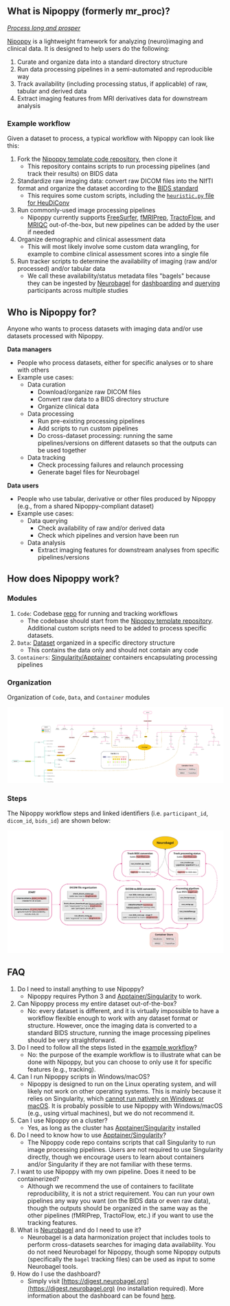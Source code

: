 ## What is Nipoppy (formerly mr_proc)? 

[*Process long and prosper*](https://en.wikipedia.org/wiki/Vulcan_salute)

[Nipoppy](https://github.com/neurodatascience/nipoppy) is a lightweight framework for analyzing (neuro)imaging and clinical data. It is designed to help users do the following:

1. Curate and organize data into a standard directory structure
2. Run data processing pipelines in a semi-automated and reproducible way
3. Track availability (including processing status, if applicable) of raw, tabular and derived data
4. Extract imaging features from MRI derivatives data for downstream analysis

### Example workflow

Given a dataset to process, a typical workflow with Nipoppy can look like this:

1. Fork the [Nipoppy template code repository](https://github.com/neurodatascience/nipoppy), then clone it
    * This repository contains scripts to run processing pipelines (and track their results) on BIDS data
2. Standardize raw imaging data: convert raw DICOM files into the NIfTI format and organize the dataset according to the [BIDS standard](https://bids-specification.readthedocs.io/en/stable/)
    * This requires some custom scripts, including the [`heuristic.py` file for HeuDiConv](https://heudiconv.readthedocs.io/en/latest/heuristics.html)
3. Run commonly-used image processing pipelines
    * Nipoppy currently supports [FreeSurfer](https://surfer.nmr.mgh.harvard.edu/), [fMRIPrep](https://fmriprep.org/en/stable/), [TractoFlow](https://tractoflow-documentation.readthedocs.io/en/latest/), and [MRIQC](https://mriqc.readthedocs.io/en/stable/) out-of-the-box, but new pipelines can be added by the user if needed
4. Organize demographic and clinical assessment data
    * This will most likely involve some custom data wrangling, for example to combine clinical assessment scores into a single file
5. Run tracker scripts to determine the availability of imaging (raw and/or processed) and/or tabular data
    * We call these availability/status metadata files "bagels" because they can be ingested by [Neurobagel](https://www.neurobagel.org/) for [dashboarding](https://digest.neurobagel.org/) and [querying](https://query.neurobagel.org/) participants across multiple studies

## Who is Nipoppy for?

Anyone who wants to process datasets with imaging data and/or use datasets processed with Nipoppy.

**Data managers**

* People who process datasets, either for specific analyses or to share with others
* Example use cases:
    * Data curation
        * Download/organize raw DICOM files
        * Convert raw data to a BIDS directory structure
        * Organize clinical data
    * Data processing
        * Run pre-existing processing pipelines
        * Add scripts to run custom pipelines
        * Do cross-dataset processing: running the same pipelines/versions on different datasets so that the outputs can be used together
    * Data tracking
        * Check processing failures and relaunch processing
        * Generate bagel files for Neurobagel

**Data users**

* People who use tabular, derivative or other files produced by Nipoppy (e.g., from a shared Nipoppy-compliant dataset)
* Example use cases:
    * Data querying
        * Check availability of raw and/or derived data
        * Check which pipelines and version have been run
    * Data analysis
        * Extract imaging features for downstream analyses from specific pipelines/versions

## How does Nipoppy work?

### Modules

1. `Code`: Codebase [repo](code_org.md) for running and tracking workflows
    * The codebase should start from the [Nipoppy template repository](https://github.com/neurodatascience/nipoppy). Additional custom scripts need to be added to process specific datasets.
2. `Data`: [Dataset](data_org.md) organized in a specific directory structure
    * This contains the data only and should not contain any code
3. `Containers`: [Singularity/Apptainer](https://apptainer.org/) containers encapsulating processing pipelines

### Organization
Organization of `Code`, `Data`, and `Container` modules

![nipoppy_org](../imgs/nipoppy_org.jpg)

### Steps
The Nipoppy workflow steps and linked identifiers (i.e. `participant_id`, `dicom_id`, `bids_id`) are shown below:

![steps](../imgs/steps.jpg)

## FAQ

1. Do I need to install anything to use Nipoppy?
    * Nipoppy requires Python 3 and [Apptainer/Singularity](https://apptainer.org/) to work.
2. Can Nipoppy process my entire dataset out-of-the-box?
    * No: every dataset is different, and it is virtually impossible to have a workflow flexible enough to work with any dataset format or structure. However, once the imaging data is converted to a standard BIDS structure, running the image processing pipelines should be very straightforward.
3. Do I need to follow all the steps listed in the [example workflow](#example-workflow)?
    * No: the purpose of the example workflow is to illustrate what can be done with Nipoppy, but you can choose to only use it for specific features (e.g., tracking).
4. Can I run Nipoppy scripts in Windows/macOS?
    * Nipoppy is designed to run on the Linux operating system, and will likely not work on other operating systems. This is mainly because it relies on Singularity, which [cannot run natively on Windows or macOS](https://apptainer.org/docs/admin/main/installation.html#installation-on-windows-or-mac). It is probably possible to use Nipoppy with Windows/macOS (e.g., using virtual machines), but we do not recommend it.
5. Can I use Nipoppy on a cluster?
    * Yes, as long as the cluster has [Apptainer/Singularity](https://apptainer.org/) installed
6. Do I need to know how to use [Apptainer/Singularity](https://apptainer.org/)?
    * The Nipoppy code repo contains scripts that call Singularity to run image processing pipelines. Users are not required to use Singularity directly, though we encourage users to learn about containers and/or Singularity if they are not familiar with these terms.
7. I want to use Nipoppy with my own pipeline. Does it need to be containerized?
    * Although we recommend the use of containers to facilitate reproducibility, it is not a strict requirement. You can run your own pipelines any way you want (on the BIDS data or even raw data), though the outputs should be organized in the same way as the other pipelines (fMRIPrep, TractoFlow, etc.) if you want to use the tracking features.
8. What is [Neurobagel](https://www.neurobagel.org/) and do I need to use it?
    * Neurobagel is a data harmonization project that includes tools to perform cross-datasets searches for imaging data availability. You do not need Neurobagel for Nipoppy, though some Nipoppy outputs (specifically the `bagel` tracking files) can be used as input to some Neurobagel tools.
9. How do I use the dashboard?
    * Simply visit [https://digest.neurobagel.org](https://digest.neurobagel.org) (no installation required). More information about the dashboard can be found [here](https://github.com/neurobagel/digest).

